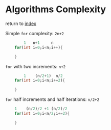 # Algorithms Complexity

return to [index](./readme.md)

Simple `for` complexity: `2n+2`

```dart
        1   n+1     n
    for(int i=0;i<n;i++){

    }
```

`for` with two increments: `n+2`

```dart
        1    (n/2+1)  n/2
    for(int i=0;i<n;i+=2){

    }
```

`for` half increments and half iterations: `n/2+2`

```dart
    1    (n/2)/2 +1 (n/2)/2
    for(int i=0;i<n/2;i+=2){

    }
```
